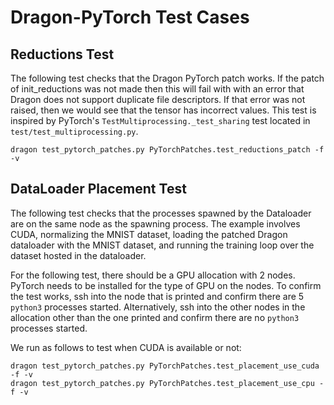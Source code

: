 # Dragon-PyTorch Test Cases

## Reductions Test

The following test checks that the Dragon PyTorch patch works. If the patch of init_reductions was not made then this will fail with with an error that Dragon does not support duplicate file descriptors. If that error was not raised, then we would see that the tensor has incorrect values. This test is inspired by PyTorch's `TestMultiprocessing._test_sharing` test located in `test/test_multiprocessing.py`.

```
dragon test_pytorch_patches.py PyTorchPatches.test_reductions_patch -f -v
```

## DataLoader Placement Test

 The following test checks that the processes spawned by the Dataloader are on the same node as the spawning process. The example involves CUDA, normalizing the MNIST dataset, loading the patched Dragon dataloader with the MNIST dataset, and running the training loop over the dataset hosted in the dataloader.

For the following test, there should be a GPU allocation with 2 nodes. PyTorch needs to be installed for the type of GPU on the nodes. To confirm the test works, ssh into the node that is printed and confirm there are 5 `python3` processes started. Alternatively, ssh into the other nodes in the allocation other than the one printed and confirm there are no `python3` processes started. 

We run as follows to test when CUDA is available or not:
```
dragon test_pytorch_patches.py PyTorchPatches.test_placement_use_cuda -f -v
dragon test_pytorch_patches.py PyTorchPatches.test_placement_use_cpu -f -v
```